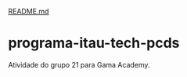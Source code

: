 [README.md](https://github.com/itau-tech-group21/programa-itau-tech-pcds/files/7360950/README.md)
# programa-itau-tech-pcds
Atividade do grupo 21 para Gama Academy.
